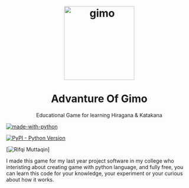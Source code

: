 <h1 align="center">
  <a href="https://github.com/Rifqi31/AdvantureOfGimo" title="Advanture of Gimo">
    <img alt="gimo" src="https://github.com/Rifqi31/AdvantureOfGimo/blob/master/spritesheet/gimo.png" width="190px" height="200px" />
  </a>
  <br /><br />
  Advanture Of Gimo</h1>

<p align="center">Educational Game for learning Hiragana &amp; Katakana</p>

[![made-with-python](https://img.shields.io/badge/Made%20with-Python-1f425f.svg)](https://www.python.org/)

[![PyPI - Python Version](https://img.shields.io/pypi/pyversions/Django.svg)](https://www.python.org/downloads/)

[![Rifqi Muttaqin](https://img.shields.io/badge/Author-Rifqi%20Muttaqin-orange.svg)]

I made this game for my last year project software in my college who interisting about creating game with python language, and fully free, you can learn this code for your knowledge, your experiment or your curious about how it works.
